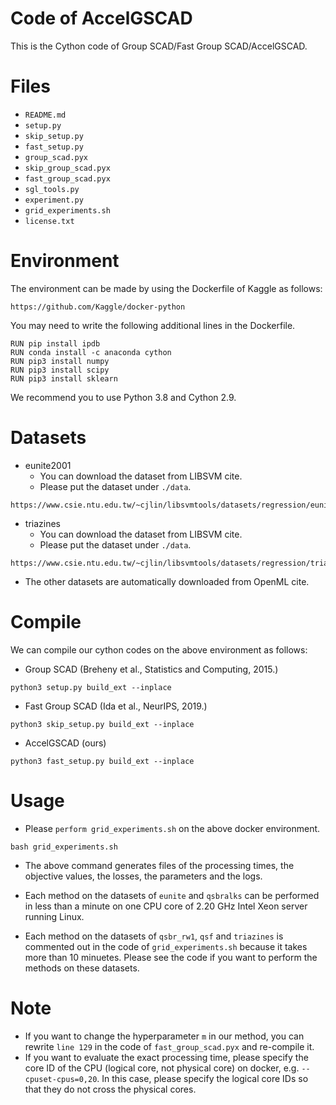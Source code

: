 # Code of AccelGSCAD
This is the Cython code of Group SCAD/Fast Group SCAD/AccelGSCAD.

# Files
- `README.md`
- `setup.py`
- `skip_setup.py`
- `fast_setup.py`
- `group_scad.pyx`
- `skip_group_scad.pyx`
- `fast_group_scad.pyx`
- `sgl_tools.py`
- `experiment.py`
- `grid_experiments.sh`
- `license.txt`

# Environment
The environment can be made by using the Dockerfile of Kaggle as follows:

```
https://github.com/Kaggle/docker-python
```

You may need to write the following additional lines in the Dockerfile.

```
RUN pip install ipdb
RUN conda install -c anaconda cython
RUN pip3 install numpy
RUN pip3 install scipy
RUN pip3 install sklearn
```

We recommend you to use Python 3.8 and Cython 2.9.

# Datasets
- eunite2001
  - You can download the dataset from LIBSVM cite.
  - Please put the dataset under `./data`.

```
https://www.csie.ntu.edu.tw/~cjlin/libsvmtools/datasets/regression/eunite2001
```

- triazines
  - You can download the dataset from LIBSVM cite.
  - Please put the dataset under `./data`.

```
https://www.csie.ntu.edu.tw/~cjlin/libsvmtools/datasets/regression/triazines_scale
```

- The other datasets are automatically downloaded from OpenML cite.

# Compile
We can compile our cython codes on the above environment as follows:

- Group SCAD (Breheny et al., Statistics and Computing, 2015.)

```
python3 setup.py build_ext --inplace
```

- Fast Group SCAD (Ida et al., NeurIPS, 2019.)

```
python3 skip_setup.py build_ext --inplace
```

- AccelGSCAD (ours)

```
python3 fast_setup.py build_ext --inplace
```

# Usage

- Please `perform grid_experiments.sh` on the above docker environment.

```
bash grid_experiments.sh
```

- The above command generates files of the processing times, the objective values, the losses, the parameters and the logs.

- Each method on the datasets of `eunite` and `qsbralks` can be performed in less than a minute on one CPU core of 2.20 GHz Intel Xeon server running Linux.

- Each method on the datasets of `qsbr_rw1`, `qsf` and `triazines` is commented out in the code of `grid_experiments.sh` because it takes more than 10 minuetes. Please see the code if you want to perform the methods on these datasets.

# Note
- If you want to change the hyperparameter `m` in our method, you can rewrite `line 129` in the code of `fast_group_scad.pyx` and re-compile it.
- If you want to evaluate the exact processing time, please specify the core ID of the CPU (logical core, not physical core) on docker, e.g. `--cpuset-cpus=0,20`. In this case, please specify the logical core IDs so that they do not cross the physical cores.
